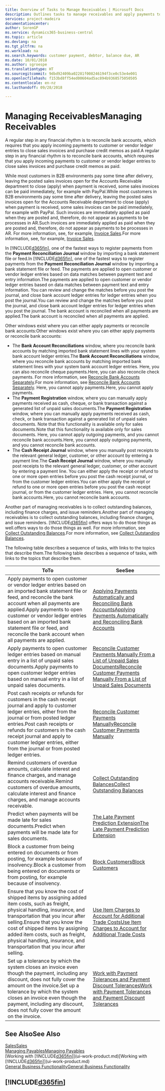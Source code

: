 ```yaml
---
title: Overview of Tasks to Manage Receivables | Microsoft Docs
description: Outlines tasks to manage receivables and apply payments to customer or vendor ledger entries.
services: project-madeira
documentationcenter: 
author: SorenGP
ms.service: dynamics365-business-central
ms.topic: article
ms.devlang: na
ms.tgt_pltfrm: na
ms.workload: na
ms.search.keywords: customer payment, debtor, balance due, AR
ms.date: 10/01/2018
ms.author: sgroespe
ms.translationtype: HT
ms.sourcegitcommit: 9dbd92409ba02281f008246194f3ce0c53e4e001
ms.openlocfilehash: f153bd8ff54ed00604ad5ac894b9368575050505
ms.contentlocale: en-nz
ms.lasthandoff: 09/28/2018

---
```

# <a name="managing-receivables"></a><span data-ttu-id="06e74-103">Managing Receivables</span><span class="sxs-lookup"><span data-stu-id="06e74-103">Managing Receivables</span></span>
<span data-ttu-id="06e74-104">A regular step in any financial rhythm is to reconcile bank accounts, which requires that you apply incoming payments to customer or vendor ledger entries to close sales invoices and purchase credit memos as paid.</span><span class="sxs-lookup"><span data-stu-id="06e74-104">A regular step in any financial rhythm is to reconcile bank accounts, which requires that you apply incoming payments to customer or vendor ledger entries to close sales invoices and purchase credit memos as paid.</span></span>

<span data-ttu-id="06e74-105">While most customers in B2B environments pay some time after delivery, leaving the posted sales invoices open for the Accounts Receivable department to close (apply) when payment is received, some sales invoices can be paid immediately, for example with PayPal.</span><span class="sxs-lookup"><span data-stu-id="06e74-105">While most customers in B2B environments pay some time after delivery, leaving the posted sales invoices open for the Accounts Receivable department to close (apply) when payment is received, some sales invoices can be paid immediately, for example with PayPal.</span></span> <span data-ttu-id="06e74-106">Such invoices are immediately applied as paid when they are posted and, therefore, do not appear as payments to be processes in AR.</span><span class="sxs-lookup"><span data-stu-id="06e74-106">Such invoices are immediately applied as paid when they are posted and, therefore, do not appear as payments to be processes in AR.</span></span> <span data-ttu-id="06e74-107">For more information, see, for example, [Invoice Sales](sales-how-invoice-sales.md).</span><span class="sxs-lookup"><span data-stu-id="06e74-107">For more information, see, for example, [Invoice Sales](sales-how-invoice-sales.md).</span></span>  

<span data-ttu-id="06e74-108">In [!INCLUDE[d365fin](includes/d365fin_md.md)], one of the fastest ways to register payments from the **Payment Reconciliation Journal** window by importing a bank statement file or feed.</span><span class="sxs-lookup"><span data-stu-id="06e74-108">In [!INCLUDE[d365fin](includes/d365fin_md.md)], one of the fastest ways to register payments from the **Payment Reconciliation Journal** window by importing a bank statement file or feed.</span></span> <span data-ttu-id="06e74-109">The payments are applied to open customer or vendor ledger entries based on data matches between payment text and entry information.</span><span class="sxs-lookup"><span data-stu-id="06e74-109">The payments are applied to open customer or vendor ledger entries based on data matches between payment text and entry information.</span></span> <span data-ttu-id="06e74-110">You can review and change the matches before you post the journal, and close bank account ledger entries for ledger entries when you post the journal.</span><span class="sxs-lookup"><span data-stu-id="06e74-110">You can review and change the matches before you post the journal, and close bank account ledger entries for ledger entries when you post the journal.</span></span> <span data-ttu-id="06e74-111">The bank account is reconciled when all payments are applied.</span><span class="sxs-lookup"><span data-stu-id="06e74-111">The bank account is reconciled when all payments are applied.</span></span>

<span data-ttu-id="06e74-112">Other windows exist where you can either apply payments or reconcile bank accounts:</span><span class="sxs-lookup"><span data-stu-id="06e74-112">Other windows exist where you can either apply payments or reconcile bank accounts:</span></span>

* <span data-ttu-id="06e74-113">The **Bank Account Reconciliations** window, where you reconcile bank accounts by matching imported bank statement lines with your system bank account ledger entries.</span><span class="sxs-lookup"><span data-stu-id="06e74-113">The **Bank Account Reconciliations** window, where you reconcile bank accounts by matching imported bank statement lines with your system bank account ledger entries.</span></span> <span data-ttu-id="06e74-114">Here, you can also reconcile cheque payments.</span><span class="sxs-lookup"><span data-stu-id="06e74-114">Here, you can also reconcile check payments.</span></span> <span data-ttu-id="06e74-115">For more information, see [Reconcile Bank Accounts Separately](bank-how-reconcile-bank-accounts-separately.md).</span><span class="sxs-lookup"><span data-stu-id="06e74-115">For more information, see [Reconcile Bank Accounts Separately](bank-how-reconcile-bank-accounts-separately.md).</span></span> <span data-ttu-id="06e74-116">Here, you cannot apply payments.</span><span class="sxs-lookup"><span data-stu-id="06e74-116">Here, you cannot apply payments.</span></span>
* <span data-ttu-id="06e74-117">The **Payment Registration** window, where you can manually apply payments received as cash, cheque, or bank transaction against a generated list of unpaid sales documents.</span><span class="sxs-lookup"><span data-stu-id="06e74-117">The **Payment Registration** window, where you can manually apply payments received as cash, check, or bank transaction against a generated list of unpaid sales documents.</span></span> <span data-ttu-id="06e74-118">Note that this functionality is available only for sales documents.</span><span class="sxs-lookup"><span data-stu-id="06e74-118">Note that this functionality is available only for sales documents.</span></span> <span data-ttu-id="06e74-119">Here, you cannot apply outgoing payments, and you cannot reconcile bank accounts.</span><span class="sxs-lookup"><span data-stu-id="06e74-119">Here, you cannot apply outgoing payments, and you cannot reconcile bank accounts.</span></span>
* <span data-ttu-id="06e74-120">The **Cash Receipt Journal** window, where you manually post receipts to the relevant general ledger, customer, or other account by entering a payment line.</span><span class="sxs-lookup"><span data-stu-id="06e74-120">The **Cash Receipt Journal** window, where you manually post receipts to the relevant general ledger, customer, or other account by entering a payment line.</span></span> <span data-ttu-id="06e74-121">You can either apply the receipt or refund to one or more open entries before you post the cash receipt journal, or from the customer ledger entries.</span><span class="sxs-lookup"><span data-stu-id="06e74-121">You can either apply the receipt or refund to one or more open entries before you post the cash receipt journal, or from the customer ledger entries.</span></span> <span data-ttu-id="06e74-122">Here, you cannot reconcile bank accounts.</span><span class="sxs-lookup"><span data-stu-id="06e74-122">Here, you cannot reconcile bank accounts.</span></span>  

<span data-ttu-id="06e74-123">Another part of managing receivables is to collect outstanding balances, including finance charges, and issue reminders.</span><span class="sxs-lookup"><span data-stu-id="06e74-123">Another part of managing receivables is to collect outstanding balances, including finance charges, and issue reminders.</span></span> [!INCLUDE[d365fin](includes/d365fin_md.md)] <span data-ttu-id="06e74-124">offers ways to do those things as well.</span><span class="sxs-lookup"><span data-stu-id="06e74-124">offers ways to do those things as well.</span></span> <span data-ttu-id="06e74-125">For more information, see [Collect Outstanding Balances](receivables-collect-outstanding-balances.md).</span><span class="sxs-lookup"><span data-stu-id="06e74-125">For more information, see [Collect Outstanding Balances](receivables-collect-outstanding-balances.md).</span></span>  

<span data-ttu-id="06e74-126">The following table describes a sequence of tasks, with links to the topics that describe them.</span><span class="sxs-lookup"><span data-stu-id="06e74-126">The following table describes a sequence of tasks, with links to the topics that describe them.</span></span>  

| <span data-ttu-id="06e74-127">To</span><span class="sxs-lookup"><span data-stu-id="06e74-127">To</span></span> | <span data-ttu-id="06e74-128">See</span><span class="sxs-lookup"><span data-stu-id="06e74-128">See</span></span> |
| --- | --- |
| <span data-ttu-id="06e74-129">Apply payments to open customer or vendor ledger entries based on an imported bank statement file or feed, and reconcile the bank account when all payments are applied.</span><span class="sxs-lookup"><span data-stu-id="06e74-129">Apply payments to open customer or vendor ledger entries based on an imported bank statement file or feed, and reconcile the bank account when all payments are applied.</span></span> |[<span data-ttu-id="06e74-130">Applying Payments Automatically and Reconciling Bank Accounts</span><span class="sxs-lookup"><span data-stu-id="06e74-130">Applying Payments Automatically and Reconciling Bank Accounts</span></span>](receivables-apply-payments-auto-reconcile-bank-accounts.md) |
| <span data-ttu-id="06e74-131">Apply payments to open customer ledger entries based on manual entry in a list of unpaid sales documents.</span><span class="sxs-lookup"><span data-stu-id="06e74-131">Apply payments to open customer ledger entries based on manual entry in a list of unpaid sales documents.</span></span> |[<span data-ttu-id="06e74-132">Reconcile Customer Payments Manually From a List of Unpaid Sales Documents</span><span class="sxs-lookup"><span data-stu-id="06e74-132">Reconcile Customer Payments Manually From a List of Unpaid Sales Documents</span></span>](receivables-how-reconcile-customer-payments-list-unpaid-sales-documents.md) |
| <span data-ttu-id="06e74-133">Post cash receipts or refunds for customers in the cash receipt journal and apply to customer ledger entries, either from the journal or from posted ledger entries.</span><span class="sxs-lookup"><span data-stu-id="06e74-133">Post cash receipts or refunds for customers in the cash receipt journal and apply to customer ledger entries, either from the journal or from posted ledger entries.</span></span> |[<span data-ttu-id="06e74-134">Reconcile Customer Payments Manually</span><span class="sxs-lookup"><span data-stu-id="06e74-134">Reconcile Customer Payments Manually</span></span>](receivables-how-apply-sales-transactions-manually.md) |
| <span data-ttu-id="06e74-135">Remind customers of overdue amounts, calculate interest and finance charges, and manage accounts receivable.</span><span class="sxs-lookup"><span data-stu-id="06e74-135">Remind customers of overdue amounts, calculate interest and finance charges, and manage accounts receivable.</span></span> |[<span data-ttu-id="06e74-136">Collect Outstanding Balances</span><span class="sxs-lookup"><span data-stu-id="06e74-136">Collect Outstanding Balances</span></span>](receivables-collect-outstanding-balances.md) |
| <span data-ttu-id="06e74-137">Predict when payments will be made late for sales documents.</span><span class="sxs-lookup"><span data-stu-id="06e74-137">Predict when payments will be made late for sales documents.</span></span> | [<span data-ttu-id="06e74-138">The Late Payment Prediction Extension</span><span class="sxs-lookup"><span data-stu-id="06e74-138">The Late Payment Prediction Extension</span></span>](ui-extensions-late-payment-prediction.md) |
|<span data-ttu-id="06e74-139">Block a customer from being entered on documents or from posting, for example because of insolvency.</span><span class="sxs-lookup"><span data-stu-id="06e74-139">Block a customer from being entered on documents or from posting, for example because of insolvency.</span></span>|[<span data-ttu-id="06e74-140">Block Customers</span><span class="sxs-lookup"><span data-stu-id="06e74-140">Block Customers</span></span>](receivables-how-block-customers.md)|
|<span data-ttu-id="06e74-141">Ensure that you know the cost of shipped items by assigning added item costs, such as freight, physical handling, insurance, and transportation that you incur after selling.</span><span class="sxs-lookup"><span data-stu-id="06e74-141">Ensure that you know the cost of shipped items by assigning added item costs, such as freight, physical handling, insurance, and transportation that you incur after selling.</span></span>|[<span data-ttu-id="06e74-142">Use Item Charges to Account for Additional Trade Costs</span><span class="sxs-lookup"><span data-stu-id="06e74-142">Use Item Charges to Account for Additional Trade Costs</span></span>](payables-how-assign-item-charges.md)|
|<span data-ttu-id="06e74-143">Set up a tolerance by which the system closes an invoice even though the payment, including any discount, does not fully cover the amount on the invoice.</span><span class="sxs-lookup"><span data-stu-id="06e74-143">Set up a tolerance by which the system closes an invoice even though the payment, including any discount, does not fully cover the amount on the invoice.</span></span>|[<span data-ttu-id="06e74-144">Work with Payment Tolerances and Payment Discount Tolerances</span><span class="sxs-lookup"><span data-stu-id="06e74-144">Work with Payment Tolerances and Payment Discount Tolerances</span></span>](finance-payment-tolerance-and-payment-discount-tolerance.md)|
## <a name="see-also"></a><span data-ttu-id="06e74-145">See Also</span><span class="sxs-lookup"><span data-stu-id="06e74-145">See Also</span></span>
[<span data-ttu-id="06e74-146">Sales</span><span class="sxs-lookup"><span data-stu-id="06e74-146">Sales</span></span>](sales-manage-sales.md)  
[<span data-ttu-id="06e74-147">Managing Payables</span><span class="sxs-lookup"><span data-stu-id="06e74-147">Managing Payables</span></span>](payables-manage-payables.md)  
<span data-ttu-id="06e74-148">[Working with [!INCLUDE[d365fin](includes/d365fin_md.md)]](ui-work-product.md)</span><span class="sxs-lookup"><span data-stu-id="06e74-148">[Working with [!INCLUDE[d365fin](includes/d365fin_md.md)]](ui-work-product.md)</span></span>  
[<span data-ttu-id="06e74-149">General Business Functionality</span><span class="sxs-lookup"><span data-stu-id="06e74-149">General Business Functionality</span></span>](ui-across-business-areas.md)

## [!INCLUDE[d365fin](includes/free_trial_md.md)]  

